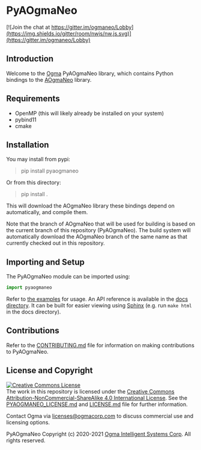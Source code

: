 <!---
  PyAOgmaNeo
  Copyright(c) 2020-2021 Ogma Intelligent Systems Corp. All rights reserved.

  This copy of OgmaNeo is licensed to you under the terms described
  in the PYAOGMANEO_LICENSE.md file included in this distribution.
--->

# PyAOgmaNeo

[![Join the chat at https://gitter.im/ogmaneo/Lobby](https://img.shields.io/gitter/room/nwjs/nw.js.svg)](https://gitter.im/ogmaneo/Lobby)

## Introduction 

Welcome to the [Ogma](https://ogmacorp.com) PyAOgmaNeo library, which contains Python bindings to the [AOgmaNeo](https://github.com/ogmacorp/AOgmaNeo) library.

## Requirements

- OpenMP (this will likely already be installed on your system)
- pybind11
- cmake

## Installation

You may install from pypi:

> pip install pyaogmaneo

Or from this directory:

> pip install .

This will download the AOgmaNeo library these bindings depend on automatically, and compile them.

Note that the branch of AOgmaNeo that will be used for building is based on the current branch of this repository (PyAOgmaNeo).
The build system will automatically download the AOgmaNeo branch of the same name as that currently checked out in this repository.

## Importing and Setup

The PyAOgmaNeo module can be imported using:

```python
import pyaogmaneo
```

Refer to [the examples](./examples) for usage.
An API reference is available in the [docs directory](./docs). It can be built for easier viewing using [Sphinx](https://www.sphinx-doc.org/en/master/) (e.g. run `make html` in the docs directory).

## Contributions

Refer to the [CONTRIBUTING.md](./CONTRIBUTING.md) file for information on making contributions to PyAOgmaNeo.

## License and Copyright

<a rel="license" href="http://creativecommons.org/licenses/by-nc-sa/4.0/"><img alt="Creative Commons License" style="border-width:0" src="https://i.creativecommons.org/l/by-nc-sa/4.0/88x31.png" /></a><br />The work in this repository is licensed under the <a rel="license" href="http://creativecommons.org/licenses/by-nc-sa/4.0/">Creative Commons Attribution-NonCommercial-ShareAlike 4.0 International License</a>. See the  [PYAOGMANEO_LICENSE.md](./PYAOGMANEO_LICENSE.md) and [LICENSE.md](./LICENSE.md) file for further information.

Contact Ogma via licenses@ogmacorp.com to discuss commercial use and licensing options.

PyAOgmaNeo Copyright (c) 2020-2021 [Ogma Intelligent Systems Corp](https://ogmacorp.com). All rights reserved.

